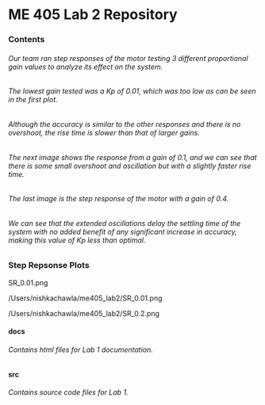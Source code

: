# ME 405 Lab 2 Repository

### Contents
###### Our team ran step responses of the motor testing 3 different proportional gain values to analyze its effect on the system. 
###### The lowest gain tested was a Kp of 0.01, which was too low as can be seen in the first plot. 
###### Although the accuracy is similar to the other responses and there is no overshoot, the rise time is slower than that of larger gains. 
###### The next image shows the response from a gain of 0.1, and we can see that there is some small overshoot and oscillation but with a slightly faster rise time.
###### The last image is the step response of the motor with a gain of 0.4. 
###### We can see that the extended oscillations delay the settling time of the system with no added benefit of any significant increase in accuracy, making this value of Kp less than optimal.

### Step Repsonse Plots
SR_0.01.png

/Users/nishkachawla/me405_lab2/SR_0.01.png

/Users/nishkachawla/me405_lab2/SR_0.2.png



#### docs
###### Contains html files for Lab 1 documentation. 

#### src
###### Contains source code files for Lab 1. 
